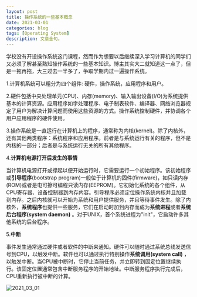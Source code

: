 ```yaml
---
layout: post
title: 操作系统的一些基本概念
date: 2021-03-01
categories: blog
tags: [Operating System]
description: 文章金句。
---
```

学校没有开设操作系统这门课程，然而作为想要以后继续深入学习计算机的同学们又必须了解甚至熟知操作系统的一些基本知识。博主其实大二就知道这一点了，但是一拖再拖，大三过去一半多了，争取学期内过一遍操作系统。

1.计算机系统可以粗分为四个组件: 硬件，操作系统，应用程序和用户。

2.硬件包括中央处理单元(CPU)、内存(memory)、输入输出设备(I/O)为系统提供基本的计算资源。应用程序如字处理程序、电子制表软件、编译器、网络浏览器规定了用户为解决计算问题而使用这些资源的方式。操作系统控制硬件，并协调各个用户应用程序的硬件使用。

3.操作系统是一直运行在计算机上的程序，通常称为内核(kernel)。除了内核外，还有其他两类程序：系统程序和应用程序。前者是与系统运行有关的程序，但不是内核的一部分；后者是与系统运行无关的所有其他程序。

4.**计算机电源打开后发生的事情**

当计算机电源打开或撑起以便开始运行时，它需要运行一个初始程序。该初始程序或**引导程序**(bootstrap program)一般位于计算机的固件(firmware)，如只读内存(ROM)或者是电可擦可编程只读内存(EEPROM)。它初始化系统的各个组件，从CPU寄存器、设备控制器到内存内容。引导程序必须定位操作系统内核并且加载到内存。之后内核就可以开始为系统和用户提供服务，并且等待事件发生。除了内核外，**系统程序**也提供一些服务，它们在启动时加到内存而成为**系统进程**或者**系统后台程序(system daemon)** 。对于UNIX，首个系统进程为"init"，它启动许多其他系统的后台程序。

5.**中断**

事件发生通常通过硬件或者软件的中断来通知。硬件可以随时通过系统总线发送信号到CPU，以触发中断。软件也可以通过执行特别操作**系统调用(system call)** ，以触发中断。当CPU被中断时，它停止当前任务，并立即转到固定位置继续执行。该固定位置通常包含中断服务程序的开始地址。中断服务程序执行完成后，CPU重新执行被中断的计算。


![2021_03_01](https://user-images.githubusercontent.com/61499991/109510350-db906800-7adc-11eb-8330-bf1a97257a3c.jpg)










